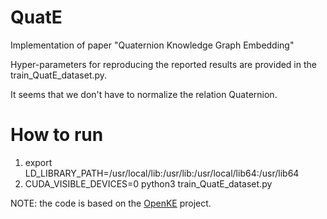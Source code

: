 # QuatE

Implementation of paper "Quaternion Knowledge Graph Embedding"

Hyper-parameters for reproducing the reported results are provided in the train_QuatE_dataset.py.

It seems that we don't have to normalize the relation Quaternion.

# How to run 
1.  export LD_LIBRARY_PATH=/usr/local/lib:/usr/lib:/usr/local/lib64:/usr/lib64
2.  CUDA_VISIBLE_DEVICES=0 python3 train_QuatE_dataset.py


NOTE: the code is based on the [OpenKE](https://github.com/thunlp/OpenKE) project.
